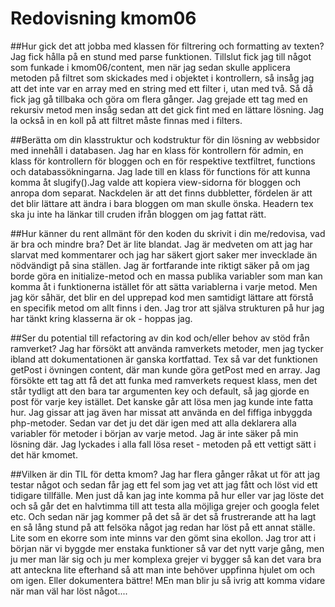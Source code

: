 ---
---
Redovisning kmom06
=========================

##Hur gick det att jobba med klassen för filtrering och formatting av texten?
Jag fick hålla på en stund med parse funktionen. Tillslut fick jag till något som funkade i kmom06/content, men när
jag sedan skulle applicera metoden på filtret som skickades med i objektet i kontrollern, så insåg jag att det inte var 
en array med en string med
ett filter i, utan med två. Så då fick jag gå tillbaka och göra om flera gånger. Jag grejade ett tag med en rekursiv metod 
men insåg sedan att det gick fint med en lättare lösning. Jag la också in en koll på att filtret måste
finnas med i filters. 

##Berätta om din klasstruktur och kodstruktur för din lösning av webbsidor med innehåll i databasen.
Jag har en klass för kontrollern för admin, en klass för kontrollern för bloggen och en för respektive textfiltret, 
functions och databassökningarna. Jag lade till en klass för functions för att kunna komma åt slugify().Jag valde att 
kopiera view-sidorna för bloggen och anropa dom separat. Nackdelen är att det finns dubbletter, fördelen är att det blir 
lättare att ändra i bara bloggen om man skulle önska. Headern tex ska ju inte ha länkar till cruden ifrån bloggen om jag 
fattat rätt. 

##Hur känner du rent allmänt för den koden du skrivit i din me/redovisa, vad är bra och mindre bra?
Det är lite blandat. Jag är medveten om att jag har slarvat med kommentarer och jag har säkert gjort saker mer invecklade 
än nödvändigt på sina ställen. Jag är fortfarande inte riktigt säker på om jag borde göra en initialize-metod och en massa
publika variabler som man kan komma åt i funktionerna istället för att sätta variablerna i varje metod. Men jag kör såhär, 
det blir en del upprepad kod men samtidigt lättare att förstå en specifik metod om allt finns i den. 
Jag tror att själva strukturen på hur jag har tänkt kring klasserna är ok - hoppas jag. 

##Ser du potential till refactoring av din kod och/eller behov av stöd från ramverket?
Jag har försökt att använda ramverkets metoder, men jag tycker ibland att dokumentationen är ganska kortfattad. Tex så var
det funktionen getPost i övningen content, där man kunde göra getPost med en array. Jag försökte ett tag att få det 
att funka med ramverkets request klass, men det står tydligt att den bara tar argumenten key och default, så jag gjorde 
en post för varje key istället. Det kanske går att lösa men jag kunde inte fatta hur. Jag gissar att jag även har missat
att använda en del fiffiga inbyggda php-metoder. Sedan var det ju det där igen med att alla deklarera alla variabler för
metoder i början av varje metod. Jag är inte säker på min lösning där. Jag lyckades i alla fall lösa reset - metoden på ett
vettigt sätt i det här kmomet. 

##Vilken är din TIL för detta kmom?
Jag har flera gånger råkat ut för att jag testar något och sedan får jag ett fel som jag vet att jag fått och löst 
vid ett tidigare tillfälle. Men just då kan jag inte komma på hur eller var jag löste det och så går det en halvtimma till 
att testa alla möjliga grejer och googla felet etc. Och sedan när jag kommer på det så är det så frustrerande att ha lagt 
en så lång stund på att felsöka något jag redan har löst på ett annat ställe. Lite som en ekorre som inte minns var den 
gömt sina ekollon. 
Jag tror att i början när vi byggde mer enstaka funktioner så var det nytt varje gång, men ju mer man lär sig och ju mer
komplexa grejer vi bygger så kan det vara bra att anteckna lite efterhand så att man inte behöver uppfinna hjulet om och om
igen. Eller dokumentera bättre! MEn man blir ju så ivrig att komma vidare när man väl har löst något....
